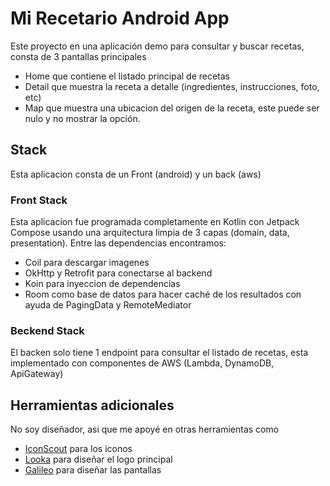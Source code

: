 # Mi Recetario Android App

Este proyecto en una aplicación demo para consultar y buscar recetas, consta de 3 pantallas principales
* Home que contiene el listado principal de recetas
* Detail que muestra la receta a detalle (ingredientes, instrucciones, foto, etc)
* Map que muestra una ubicacion del origen de la receta, este puede ser nulo y no mostrar la opción.

## Stack

Esta aplicacion consta de un Front (android) y un back (aws)

### Front Stack

Esta aplicacion fue programada completamente en Kotlin con Jetpack Compose usando una arquitectura limpia de 3 capas (domain, data, presentation).
Entre las dependencias encontramos:
* Coil para descargar imagenes
* OkHttp y Retrofit para conectarse al backend
* Koin para inyeccion de dependencias
* Room como base de datos para hacer caché de los resultados con ayuda de PagingData y RemoteMediator 

### Beckend Stack

El backen solo tiene 1 endpoint para consultar el listado de recetas, esta implementado con componentes de AWS (Lambda, DynamoDB, ApiGateway)

## Herramientas adicionales

No soy diseñador, asi que me apoyé en otras herramientas como 
 * [IconScout](https://iconscout.com) para los iconos
 * [Looka](https://looka.com) para diseñar el logo principal
 * [Galileo](https://www.usegalileo.ai/explore) para diseñar las pantallas

